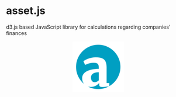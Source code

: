 # asset.js
d3.js based JavaScript library for calculations regarding companies' finances

<p align="center">
  <img src="https://github.com/niquet/asset.js/blob/master/finance.png?raw=true" width="140">
</p>
